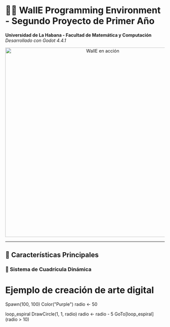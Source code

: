 # 🧑‍💻 WallE Programming Environment - Segundo Proyecto de Primer Año  
**Universidad de La Habana - Facultad de Matemática y Computación**  
*Desarrollado con Godot 4.4.1*  

<p align="center">
  <img src="https://imgur.com/5XbK7wG.gif" alt="WallE en acción" width="600">
</p>

---

## 🌟 Características Principales

### 🎨 Sistema de Cuadrícula Dinámica

# Ejemplo de creación de arte digital
Spawn(100, 100)
Color("Purple")
radio <- 50

loop_espiral
DrawCircle(1, 1, radio)
radio <- radio - 5
GoTo[loop_espiral](radio > 10)

